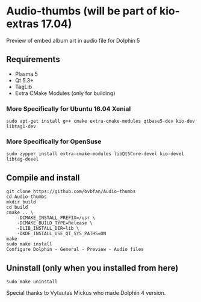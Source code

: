 # Audio-thumbs (will be part of kio-extras 17.04)
Preview of embed album art in audio file for Dolphin 5

## Requirements
* Plasma 5
* Qt 5.3+
* TagLib
* Extra CMake Modules (only for building)

### More Specifically for Ubuntu 16.04 Xenial
```
sudo apt-get install g++ cmake extra-cmake-modules qtbase5-dev kio-dev libtag1-dev
```

### More Specifically for OpenSuse
```
sudo zypper install extra-cmake-modules libQt5Core-devel kio-devel libtag-devel
```

## Compile and install
```
git clone https://github.com/bvbfan/Audio-thumbs
cd Audio-thumbs
mkdir build
cd build
cmake .. \
    -DCMAKE_INSTALL_PREFIX=/usr \
    -DCMAKE_BUILD_TYPE=Release \
    -DLIB_INSTALL_DIR=lib \
    -DKDE_INSTALL_USE_QT_SYS_PATHS=ON
make
sudo make install
Configure Dolphin - General - Preview - Audio files
```

## Uninstall (only when you installed from here)
```
sudo make uninstall
```

Special thanks to Vytautas Mickus who made Dolphin 4 version.
